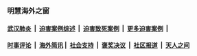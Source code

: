 
### 明慧海外之窗

####  [武汉肺炎](indexes/365.md?t=01110900) &nbsp;|&nbsp;  [迫害案例综述](indexes/328.md?t=01110900) &nbsp;|&nbsp; [迫害致死案例](indexes/277.md?t=01110900)  &nbsp;|&nbsp; [更多迫害案例](indexes/81.md?t=01110900)  &nbsp;|&nbsp; 
####  [时事评论](indexes/251.md?t=01110900) &nbsp;|&nbsp; [海外简讯](indexes/245.md?t=01110900)&nbsp;|&nbsp;  [社会支持](indexes/140.md?t=01110900) &nbsp;|&nbsp; [褒奖决议](indexes/282.md?t=01110900) &nbsp;|&nbsp; [社区报道](indexes/91.md?t=01110900)  &nbsp;|&nbsp; [天人之间](indexes/78.md?t=01110900) 

